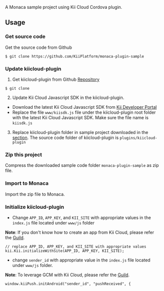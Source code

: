 A Monaca sample project using Kii Cloud Cordova plugin.

## Usage

### Get source code

Get the source code from Github

```
$ git clone https://github.com/KiiPlatform/monaca-plugin-sample
```

### Update kiicloud-plugin

1. Get kiicloud-plugin from Github [Repository]()

  ```
  $ git clone
  ```

2. Update Kii Cloud Javascript SDK in the kiicloud-plugin.

  - Download the latest Kii Cloud Javascript SDK from [Kii Developer Portal](https://developer.kii.com/v2/downloads)
  - Replace the file `www/kiisdk.js` file under the kiicloud-plugin root folder with the latest Kii Cloud Javascript SDK. Make sure the file name is `kiisdk.js`

3. Replace kiicloud-plugin folder in sample project downloaded in the [section](#get-source-code). The source code folder of kiicloud-plugin is `plugins/kiicloud-plugin`

### Zip this project

Compress the downloaded sample code folder `monaca-plugin-sample` as zip file.

### Import to Monaca

Import the zip file to Monaca.

### Initialize kiicloud-plugin

- Change `APP_ID`, `APP_KEY`, and `KII_SITE` with appropriate values in the `index.js` file located under `www/js` folder

**Note**: If you don't know how to create an app from Kii Cloud, please refer the [Guild](http://docs.kii.com/en/guides/javascript/quickstart/).


```
// replace APP_ID, APP_KEY, and KII_SITE with appropriate values
kii.Kii.initializeWithSite(APP_ID, APP_KEY, KII_SITE);

```

- change `sender_id` with appropriate value in the `index.js` file located under `www/js` folder.

**Note**: To leverage GCM with Kii Cloud, please refer the [Guild](http://documentation.kii.com/en/samples/push-notifications/push-notifications-android/).

```
window.kiiPush.initAndroid("sender_id", "pushReceived", {

```
